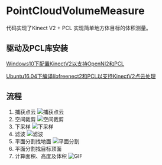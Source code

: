 
# PointCloudVolumeMeasure

代码实现了Kinect V2 + PCL 实现简单地方体目标的体积测量。

## 驱动及PCL库安装

[Windows10下配置KinectV2以支持OpenNI2和PCL](https://shenxiaohai.me/2018/04/24/Win10-Kinect/) 

[Ubuntu16.04下编译libfreenect2和PCL以支持KinectV2点云处理](https://shenxiaohai.me/2018/04/26/Ubuntu-freenect2-PCL/)

## 流程

1. 捕获点云
   ![捕获点云](https://github.com/veraposeidon/PointCloudVolumeMeasure/blob/master/imgRecord/originCloud.png)
2. 空间裁剪
   ![空间裁剪](https://github.com/veraposeidon/PointCloudVolumeMeasure/blob/master/imgRecord/passThrough.png)
3. 下采样
   ![下采样](https://github.com/veraposeidon/PointCloudVolumeMeasure/blob/master/imgRecord/voxelFiltered.png)
4. 滤波
   ![滤波](https://github.com/veraposeidon/PointCloudVolumeMeasure/blob/master/imgRecord/statisFiltered.png)
5. 平面分割找地面
   ![平面分割](https://github.com/veraposeidon/PointCloudVolumeMeasure/blob/master/imgRecord/PlaneSeg.png)
6. 平面分割找目标顶面
7. 计算面积、高度及体积
   ![GIF](https://github.com/veraposeidon/PointCloudVolumeMeasure/blob/master/imgRecord/GIF.gif)
